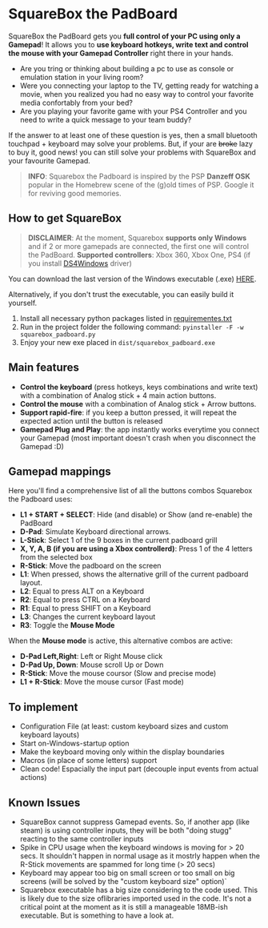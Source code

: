 # SquareBox the PadBoard

SquareBox the PadBoard gets you **full control of your PC using only a Gamepad**!
It allows you to **use keyboard hotkeys, write text and control the mouse with your Gamepad Controller** right there in your hands.

- Are you tring or thinking about building a pc to use as console or emulation station in your living room?
- Were you connecting your laptop to the TV, getting ready for watching a movie, when you realized you had no easy way to control your favorite media confortably from your bed?
- Are you playing your favorite game with your PS4 Controller and you need to write a quick message to your team buddy?

If the answer to at least one of these question is yes, then a small bluetooth touchpad + keyboard may solve your problems.
But, if your are ~~broke~~ lazy to buy it, good news! you can still solve your problems with SquareBox and your favourite Gamepad.

> **INFO**: Squarebox the Padboard is inspired by the PSP **Danzeff OSK** popular in the Homebrew scene of the (g)old times of PSP. Google it for reviving good memories.


## How to get SquareBox

> **DISCLAIMER**:
> At the moment, Squarebox **supports only Windows** and if 2 or more gamepads are connected, the first one will control the PadBoard.
> **Supported controllers**: Xbox 360, Xbox One, PS4 (if you install [DS4Windows](http://ds4windows.com/) driver)

You can download the last version of the Windows executable (.exe) [HERE](https://github.com/giulianfazio/SquareBox_PadBoard/blob/master/dist/squarebox_padboard.exe?raw=true).

Alternatively, if you don't trust the executable, you can easily build it yourself.
1. Install all necessary python packages listed in [requirementes.txt](/requirements.txt)
2. Run in the project folder the following command: `pyinstaller -F -w squarebox_padboard.py`
3. Enjoy your new exe placed in `dist/squarebox_padboard.exe`


## Main features

- **Control the keyboard** (press hotkeys, keys combinations and write text) with a combination of Analog stick + 4 main action buttons.
- **Control the mouse** with a combination of Analog stick + Arrow buttons.
- **Support rapid-fire**: if you keep a button pressed, it will repeat the expected action until the button is released
- **Gamepad Plug and Play**: the app instantly works everytime you connect your Gamepad (most important doesn't crash when you disconnect the Gamepad :D)


## Gamepad mappings

Here you'll find a comprehensive list of all the buttons combos Squarebox the Padboard uses:

* **L1 + START + SELECT**: Hide (and disable) or Show (and re-enable) the PadBoard
* **D-Pad**: Simulate Keyboard directional arrows.
* **L-Stick**: Select 1 of the 9 boxes in the current padboard grill
* **X, Y, A, B (if you are using a Xbox controllerd)**: Press 1 of the 4 letters from the selected box
* **R-Stick**: Move the padboard on the screen
* **L1**: When pressed, shows the alternative grill of the current padboard layout.
* **L2**: Equal to press ALT on a Keyboard
* **R2**: Equal to press CTRL on a Keyboard
* **R1**: Equal to press SHIFT on a Keyboard
* **L3**: Changes the current keyboard layout
* **R3**: Toggle the **Mouse Mode**

When the **Mouse mode** is active, this alternative combos are active:

* **D-Pad Left,Right**: Left or Right Mouse click
* **D-Pad Up, Down**: Mouse scroll Up or Down
* **R-Stick**: Move the mouse coursor (Slow and precise mode)
* **L1 + R-Stick**: Move the mouse cursor (Fast mode)

## To implement

* Configuration File (at least: custom keyboard sizes and custom keyboard layouts)
* Start on-Windows-startup option
* Make the keyboard moving only within the display boundaries
* Macros (in place of some letters) support
* Clean code! Espacially the input part (decouple input events from actual actions)

## Known Issues

* SquareBox cannot suppress Gamepad events. So, if another app (like steam) is using controller inputs, they will be both "doing stugg" reacting to the same controller inputs
* Spike in CPU usage when the keyboard windows is moving for > 20 secs. It shouldn't happen in normal usage as it mostrly happen when the R-Stick movements are spammed for long time (> 20 secs)
* Keyboard may appear too big on small screen or too small on big screens (will be solved by the "custom keyboard size" option)`
* Squarebox executable has a big size considering to the code used. This is likely due to the size oflibraries imported used in the code. It's not a critical point at the moment as it is still a manageable 18MB-ish executable. But is something to have a look at.



